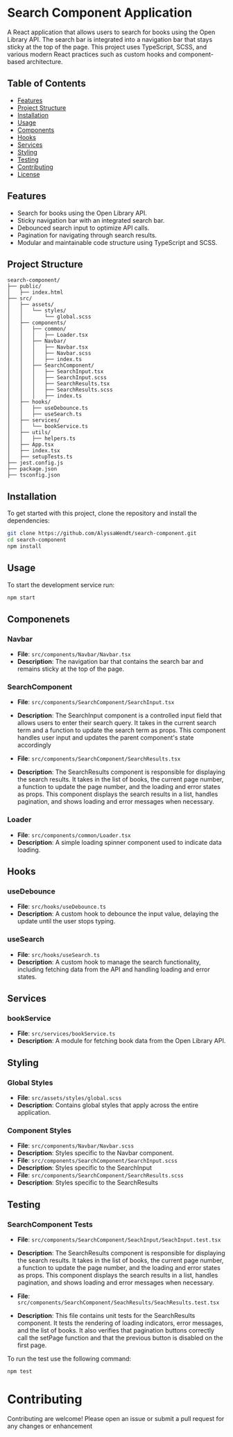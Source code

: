 # Search Component Application

A React application that allows users to search for books using the Open Library API. The search bar is integrated into a navigation bar that stays sticky at the top of the page. This project uses TypeScript, SCSS, and various modern React practices such as custom hooks and component-based architecture.

## Table of Contents

- [Features](#features)
- [Project Structure](#project-structure)
- [Installation](#installation)
- [Usage](#usage)
- [Components](#components)
- [Hooks](#hooks)
- [Services](#services)
- [Styling](#styling)
- [Testing](#testing)
- [Contributing](#contributing)
- [License](#license)

## Features

- Search for books using the Open Library API.
- Sticky navigation bar with an integrated search bar.
- Debounced search input to optimize API calls.
- Pagination for navigating through search results.
- Modular and maintainable code structure using TypeScript and SCSS.

## Project Structure

```
search-component/
├── public/
│   ├── index.html
├── src/
│   ├── assets/
│   │   └── styles/
│   │       └── global.scss
│   ├── components/
│   │   ├── common/
│   │   │   ├── Loader.tsx
│   │   ├── Navbar/
│   │   │   ├── Navbar.tsx
│   │   │   ├── Navbar.scss
│   │   │   ├── index.ts
│   │   ├── SearchComponent/
│   │   │   ├── SearchInput.tsx
│   │   │   ├── SearchInput.scss
│   │   │   ├── SearchResults.tsx
│   │   │   ├── SearchResults.scss
│   │   │   ├── index.ts
│   ├── hooks/
│   │   ├── useDebounce.ts
│   │   ├── useSearch.ts
│   ├── services/
│   │   └── bookService.ts
│   ├── utils/
│   │   ├── helpers.ts
│   ├── App.tsx
│   ├── index.tsx
│   ├── setupTests.ts
├── jest.config.js
├── package.json
├── tsconfig.json

```

## Installation

To get started with this project, clone the repository and install the dependencies:

```bash
git clone https://github.com/AlyssaWendt/search-component.git
cd search-component
npm install
```

## Usage
To start the development service run:
```bash
npm start
```

## Componenets 

### Navbar
* <strong>File</strong>: `src/components/Navbar/Navbar.tsx`
* <strong>Description</strong>: The navigation bar that contains the search bar and remains sticky at the top of the page.

### SearchComponent
* <strong>File</strong>: `src/components/SearchComponent/SearchInput.tsx`
* <strong>Description</strong>: The SearchInput component is a controlled input field that allows users to enter their search query. It takes in the current search term and a function to update the search term as props. This component handles user input and updates the parent component's state accordingly

* <strong>File</strong>: `src/components/SearchComponent/SearchResults.tsx`
* <strong>Description</strong>: The SearchResults component is responsible for displaying the search results. It takes in the list of books, the current page number, a function to update the page number, and the loading and error states as props. This component displays the search results in a list, handles pagination, and shows loading and error messages when necessary.

### Loader
* <strong>File</strong>: `src/components/common/Loader.tsx`
* <strong>Description</strong>: A simple loading spinner component used to indicate data loading.

## Hooks

### useDebounce
* <strong>File</strong>: `src/hooks/useDebounce.ts`
* <strong>Description</strong>: A custom hook to debounce the input value, delaying the update until the user stops typing.

### useSearch
* <strong>File</strong>: `src/hooks/useSearch.ts`
* <strong>Description</strong>: A custom hook to manage the search functionality, including fetching data from the API and handling loading and error states.

## Services

### bookService
* <strong>File</strong>: `src/services/bookService.ts`
* <strong>Description</strong>: A module for fetching book data from the Open Library API.

## Styling

### Global Styles
* <strong>File</strong>: `src/assets/styles/global.scss`
* <strong>Description</strong>: Contains global styles that apply across the entire application.

### Component Styles
* <strong>File</strong>: `src/components/Navbar/Navbar.scss`
* <strong>Description</strong>: Styles specific to the Navbar component.
* <strong>File</strong>: `src/components/SearchComponent/SearchInput.scss`
* <strong>Description</strong>: Styles specific to the SearchInput
* <strong>File</strong>: `src/components/SearchComponent/SearchResults.scss`
* <strong>Description</strong>: Styles specific to the SearchResults

## Testing

### SearchComponent Tests
* <strong>File</strong>: `src/components/SearchComponent/SeachInput/SeachInput.test.tsx`
* <strong>Description</strong>: The SearchResults component is responsible for displaying the search results. It takes in the list of books, the current page number, a function to update the page number, and the loading and error states as props. This component displays the search results in a list, handles pagination, and shows loading and error messages when necessary.

* <strong>File</strong>: `src/components/SearchComponent/SeachResults/SeachResults.test.tsx`
* <strong>Description</strong>: This file contains unit tests for the SearchResults component. It tests the rendering of loading indicators, error messages, and the list of books. It also verifies that pagination buttons correctly call the setPage function and that the previous button is disabled on the first page.

To run the test use the following command:
```bash
npm test
```

# Contributing

Contributing are welcome! Please open an issue or submit a pull request for any changes or enhancement
